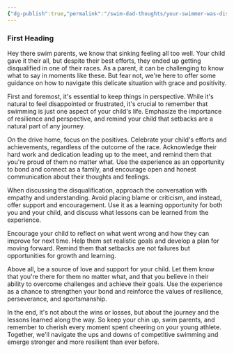 ```yaml
---
{"dg-publish":true,"permalink":"/swim-dad-thoughts/your-swimmer-was-disqualified-what-do-you-say-on-the-way-home/","title":"Your Swimmer Was Disqualified. What Do You Say on the Way Home","created":"2025-05-07T14:05:39.473-04:00","updated":"2025-02-22T17:59:49.723-05:00"}
---
```


### First Heading

Hey there swim parents, we know that sinking feeling all too well. Your child gave it their all, but despite their best efforts, they ended up getting disqualified in one of their races. As a parent, it can be challenging to know what to say in moments like these. But fear not, we're here to offer some guidance on how to navigate this delicate situation with grace and positivity.

First and foremost, it's essential to keep things in perspective. While it's natural to feel disappointed or frustrated, it's crucial to remember that swimming is just one aspect of your child's life. Emphasize the importance of resilience and perspective, and remind your child that setbacks are a natural part of any journey.

On the drive home, focus on the positives. Celebrate your child's efforts and achievements, regardless of the outcome of the race. Acknowledge their hard work and dedication leading up to the meet, and remind them that you're proud of them no matter what. Use the experience as an opportunity to bond and connect as a family, and encourage open and honest communication about their thoughts and feelings.

When discussing the disqualification, approach the conversation with empathy and understanding. Avoid placing blame or criticism, and instead, offer support and encouragement. Use it as a learning opportunity for both you and your child, and discuss what lessons can be learned from the experience.

Encourage your child to reflect on what went wrong and how they can improve for next time. Help them set realistic goals and develop a plan for moving forward. Remind them that setbacks are not failures but opportunities for growth and learning.

Above all, be a source of love and support for your child. Let them know that you're there for them no matter what, and that you believe in their ability to overcome challenges and achieve their goals. Use the experience as a chance to strengthen your bond and reinforce the values of resilience, perseverance, and sportsmanship.

In the end, it's not about the wins or losses, but about the journey and the lessons learned along the way. So keep your chin up, swim parents, and remember to cherish every moment spent cheering on your young athlete. Together, we'll navigate the ups and downs of competitive swimming and emerge stronger and more resilient than ever before.